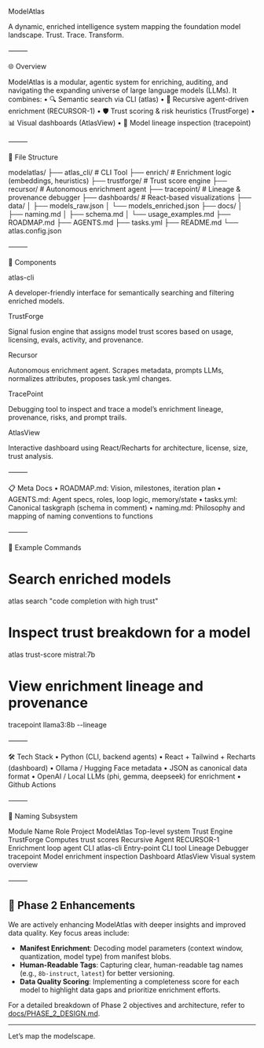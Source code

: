 ModelAtlas

A dynamic, enriched intelligence system mapping the foundation model landscape. Trust. Trace. Transform.

⸻

🌐 Overview

ModelAtlas is a modular, agentic system for enriching, auditing, and navigating the expanding universe of large language models (LLMs). It combines:
	•	🔍 Semantic search via CLI (atlas)
	•	🧠 Recursive agent-driven enrichment (RECURSOR-1)
	•	🛡️ Trust scoring & risk heuristics (TrustForge)
	•	📊 Visual dashboards (AtlasView)
	•	🧾 Model lineage inspection (tracepoint)

⸻

📁 File Structure

modelatlas/
├── atlas_cli/             # CLI Tool
├── enrich/                # Enrichment logic (embeddings, heuristics)
├── trustforge/            # Trust score engine
├── recursor/              # Autonomous enrichment agent
├── tracepoint/            # Lineage & provenance debugger
├── dashboards/            # React-based visualizations
├── data/
│   ├── models_raw.json
│   └── models_enriched.json
├── docs/
│   ├── naming.md
│   ├── schema.md
│   └── usage_examples.md
├── ROADMAP.md
├── AGENTS.md
├── tasks.yml
├── README.md
└── atlas.config.json


⸻

🧭 Components

atlas-cli

A developer-friendly interface for semantically searching and filtering enriched models.

TrustForge

Signal fusion engine that assigns model trust scores based on usage, licensing, evals, activity, and provenance.

Recursor

Autonomous enrichment agent. Scrapes metadata, prompts LLMs, normalizes attributes, proposes task.yml changes.

TracePoint

Debugging tool to inspect and trace a model’s enrichment lineage, provenance, risks, and prompt trails.

AtlasView

Interactive dashboard using React/Recharts for architecture, license, size, trust analysis.

⸻

📋 Meta Docs
	•	ROADMAP.md: Vision, milestones, iteration plan
	•	AGENTS.md: Agent specs, roles, loop logic, memory/state
	•	tasks.yml: Canonical taskgraph (schema in comment)
	•	naming.md: Philosophy and mapping of naming conventions to functions

⸻

🧪 Example Commands

# Search enriched models
atlas search "code completion with high trust"

# Inspect trust breakdown for a model
atlas trust-score mistral:7b

# View enrichment lineage and provenance
tracepoint llama3:8b --lineage


⸻

🛠️ Tech Stack
	•	Python (CLI, backend agents)
	•	React + Tailwind + Recharts (dashboard)
	•	Ollama / Hugging Face metadata
	•	JSON as canonical data format
	•	OpenAI / Local LLMs (phi, gemma, deepseek) for enrichment
    •	Github Actions


⸻

🚀 Naming Subsystem

Module	Name	Role
Project	ModelAtlas	Top-level system
Trust Engine	TrustForge	Computes trust scores
Recursive Agent	RECURSOR-1	Enrichment loop agent
CLI	atlas-cli	Entry-point CLI tool
Lineage Debugger	tracepoint	Model enrichment inspection
Dashboard	AtlasView	Visual system overview


⸻

## 🚀 Phase 2 Enhancements

We are actively enhancing ModelAtlas with deeper insights and improved data quality. Key focus areas include:

- **Manifest Enrichment**: Decoding model parameters (context window, quantization, model type) from manifest blobs.
- **Human-Readable Tags**: Capturing clear, human-readable tag names (e.g., `8b-instruct`, `latest`) for better versioning.
- **Data Quality Scoring**: Implementing a completeness score for each model to highlight data gaps and prioritize enrichment efforts.

For a detailed breakdown of Phase 2 objectives and architecture, refer to [docs/PHASE_2_DESIGN.md](docs/PHASE_2_DESIGN.md).

---

Let’s map the modelscape.